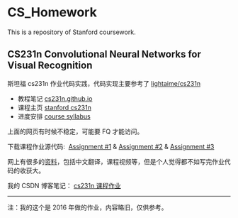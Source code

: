 # CS_Homework
This is a repository of Stanford coursework.

## CS231n Convolutional Neural Networks for Visual Recognition

斯坦福 cs231n 作业代码实践，代码实现主要参考了 [lightaime/cs231n](https://github.com/lightaime/cs231n)

- 教程笔记 [cs231n.github.io](http://cs231n.github.io/)
- 课程主页 [stanford cs231n](http://cs231n.stanford.edu/index.html)
- 进度安排 [course syllabus](http://cs231n.stanford.edu/syllabus.html)

上面的网页有时候不稳定，可能要 FQ 才能访问。

下载课程作业源代码:  [Assignment #1](http://cs231n.stanford.edu/assignments/2016/winter1516_assignment1.zip) & [Assignment #2](http://cs231n.stanford.edu/assignments/2016/winter1516_assignment2.zip) & [Assignment #3](http://cs231n.stanford.edu/assignments/2016/winter1516_assignment3.zip)

网上有很多的[资料](http://blog.csdn.net/zhangxb35/article/details/55223825)，包括中文翻译，课程视频等，但是个人觉得都不如写完作业代码的收获大。

我的 CSDN 博客笔记： [cs231n 课程作业](http://blog.csdn.net/zhangxb35/article/category/6727687)

---

注：我的这个是 2016 年做的作业，内容略旧，仅供参考。
